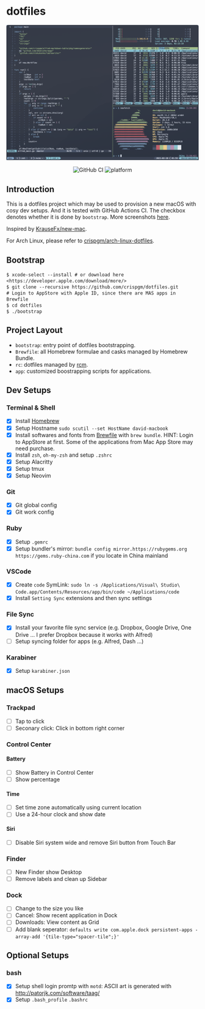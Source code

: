 # dotfiles

<p align="center">
  <img src="screenshots/v2-nvim-and-tmux.png" width="600" />
</p>

<p align="center">
  <img src="https://github.com/crispgm/dotfiles/workflows/build/badge.svg" alt="GitHub CI" />
  <img src="https://img.shields.io/badge/platform-macOS-lightgray.svg" alt="platform" />
</p>

## Introduction

This is a dotfiles project which may be used to provision a new macOS with cosy dev setups.
And it is tested with GitHub Actions CI. The checkbox denotes whether it is done by `bootstrap`.
More screenshots [here](screenshots).

Inspired by [KrauseFx/new-mac](https://github.com/KrauseFx/new-mac).

For Arch Linux, please refer to [crispgm/arch-linux-dotfiles](https://github.com/crispgm/arch-linux-dotfiles).

## Bootstrap

```shell
$ xcode-select --install # or download here <https://developer.apple.com/download/more/>
$ git clone --recursive https://github.com/crispgm/dotfiles.git
# Login to AppStore with Apple ID, since there are MAS apps in Brewfile
$ cd dotfiles
$ ./bootstrap
```

## Project Layout

- `bootstrap`: entry point of dotfiles bootstrapping.
- `Brewfile`: all Homebrew formulae and casks managed by Homebrew Bundle.
- `rc`: dotfiles managed by [rcm](https://github.com/thoughtbot/rcm).
- `app`: customized boostrapping scripts for applications.

## Dev Setups

### Terminal & Shell

- [x] Install [Homebrew](https://brew.sh)
- [x] Setup Hostname `sudo scutil --set HostName david-macbook`
- [x] Install softwares and fonts from [Brewfile](https://github.com/crispgm/dotfiles/blob/master/Brewfile) with `brew bundle`. HINT: Login to AppStore at first. Some of the applications from Mac App Store may need purchase.
- [x] Install `zsh`, `oh-my-zsh` and setup `.zshrc`
- [x] Setup Alacritty
- [x] Setup tmux
- [x] Setup Neovim

### Git

- [x] Git global config
- [x] Git work config

### Ruby

- [x] Setup `.gemrc`
- [x] Setup bundler's mirror: `bundle config mirror.https://rubygems.org https://gems.ruby-china.com` if you locate in China mainland

### VSCode

- [x] Create `code` SymLink: `sudo ln -s /Applications/Visual\ Studio\ Code.app/Contents/Resources/app/bin/code ~/Applications/code`
- [x] Install `Setting Sync` extensions and then sync settings

### File Sync

- [x] Install your favorite file sync service (e.g. Dropbox, Google Drive, One Drive ... I prefer Dropbox because it works with Alfred)
- [ ] Setup syncing folder for apps (e.g. Alfred, Dash ...)

### Karabiner

- [x] Setup `karabiner.json`

## macOS Setups

### Trackpad

- [ ] Tap to click
- [ ] Seconary click: Click in bottom right corner

### Control Center

#### Battery

- [ ] Show Battery in Control Center
- [ ] Show percentage

#### Time

- [ ] Set time zone automatically using current location
- [ ] Use a 24-hour clock and show date

#### Siri

- [ ] Disable Siri system wide and remove Siri button from Touch Bar

### Finder

- [ ] New Finder show Desktop
- [ ] Remove labels and clean up Sidebar

### Dock

- [ ] Change to the size you like
- [ ] Cancel: Show recent application in Dock
- [ ] Downloads: View content as Grid
- [ ] Add blank seperator: `defaults write com.apple.dock persistent-apps -array-add '{tile-type="spacer-tile";}'`

## Optional Setups

### bash

- [x] Setup shell login promtp with `motd`: ASCII art is generated with <http://patorjk.com/software/taag/>
- [x] Setup `.bash_profile` `.bashrc`
